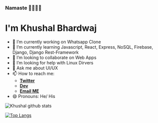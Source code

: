 ### Namaste 🙏🙏🙏🙏

# I'm Khushal Bhardwaj

- 🔭 I’m currently working on Whatsapp Clone
- 🌱 I’m currently learning Javascript, React, Express, NoSQL, Firebase, Django, Django Rest-Framework
- 👯 I’m looking to collaborate on Web Apps
- 🤔 I’m looking for help with Linux Dirvers
- 💬 Ask me about UI/UX
- 📫 How to reach me: 
    - [__Twitter__](https://twitter.com/Khushal56501057)
    - [__Dev__](https://dev.to/khushalbhardwaj0111)
    - [__Email ME__](khushalbhardwaj0111@gmail.com)
- 😄 Pronouns: He/ His

![Khushal github stats](https://github-readme-stats.vercel.app/api?username=khushalbhardwaj-0111&show_icons=true&theme=dark&hide=issues,stars)


[![Top Langs](https://github-readme-stats.vercel.app/api/top-langs/?username=khushalbhardwaj-0111&layout=compact&theme=dark)](https://github.com/khushalbhardwaj-0111/github-readme-stats)
